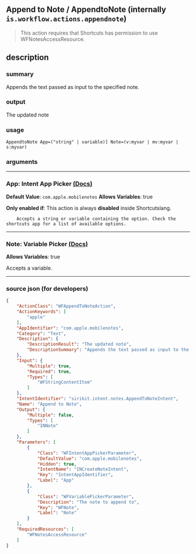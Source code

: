 
## Append to Note / AppendtoNote (internally `is.workflow.actions.appendnote`)

> This action requires that Shortcuts has permission to use WFNotesAccessResource.


## description

### summary

Appends the text passed as input to the specified note.


### output

The updated note

### usage
```
AppendtoNote App=("string" | variable)] Note=(v:myvar | mv:myvar | s:myvar)
```

### arguments

---

### App: Intent App Picker [(Docs)](https://pfgithub.github.io/shortcutslang/gettingstarted#other-fields)
**Default Value**: ```
		com.apple.mobilenotes
		```
**Allows Variables**: true

**Only enabled if**: This action is always **disabled** inside Shortcutslang.

		Accepts a string or variable containing the option. Check the shortcuts app for a list of available options. 

---

### Note: Variable Picker [(Docs)](https://pfgithub.github.io/shortcutslang/gettingstarted#variable-picker-fields)
**Allows Variables**: true



Accepts a variable.

---

### source json (for developers)

```json
{
	"ActionClass": "WFAppendToNoteAction",
	"ActionKeywords": [
		"apple"
	],
	"AppIdentifier": "com.apple.mobilenotes",
	"Category": "Text",
	"Description": {
		"DescriptionResult": "The updated note",
		"DescriptionSummary": "Appends the text passed as input to the specified note."
	},
	"Input": {
		"Multiple": true,
		"Required": true,
		"Types": [
			"WFStringContentItem"
		]
	},
	"IntentIdentifier": "sirikit.intent.notes.AppendToNoteIntent",
	"Name": "Append to Note",
	"Output": {
		"Multiple": false,
		"Types": [
			"INNote"
		]
	},
	"Parameters": [
		{
			"Class": "WFIntentAppPickerParameter",
			"DefaultValue": "com.apple.mobilenotes",
			"Hidden": true,
			"IntentName": "INCreateNoteIntent",
			"Key": "IntentAppIdentifier",
			"Label": "App"
		},
		{
			"Class": "WFVariablePickerParameter",
			"Description": "The note to append to",
			"Key": "WFNote",
			"Label": "Note"
		}
	],
	"RequiredResources": [
		"WFNotesAccessResource"
	]
}
```
